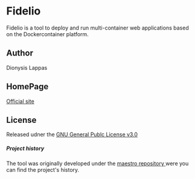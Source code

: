 # Fidelio
Fidelio is a tool to deploy and run multi-container web applications based on the Dockercontainer platform. 

## Author

Dionysis Lappas 

## HomePage
[Official site](http://fidelio.freelabs.net "Fidelio Homepage")

## License
Released udner the [GNU General Publc License v3.0](https://www.gnu.org/licenses/gpl-3.0.en.html "read about the GNU GPL v3.0")

##### Project history
The tool was originally developed under the [maestro repository ](https://github.com/denlap007/maestro) were you can find the project's history.
